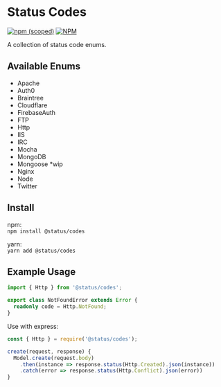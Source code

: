 # Status Codes

[![npm (scoped)](https://img.shields.io/npm/v/@status/codes.svg)](https://www.npmjs.com/package/@status/codes)
[![NPM](https://img.shields.io/npm/l/@status/codes.svg)](LICENSE)

A collection of status code enums.

## Available Enums

- Apache
- Auth0
- Braintree
- Cloudflare
- FirebaseAuth
- FTP
- Http
- IIS
- IRC
- Mocha
- MongoDB
- Mongoose \*wip
- Nginx
- Node
- Twitter

## Install

npm:  
`npm install @status/codes`

yarn:  
`yarn add @status/codes`

## Example Usage

```typescript
import { Http } from '@status/codes';

export class NotFoundError extends Error {
  readonly code = Http.NotFound;
}
```

Use with express:

```javascript
const { Http } = require('@status/codes');

create(request, response) {
  Model.create(request.body)
    .then(instance => response.status(Http.Created).json(instance))
    .catch(error => response.status(Http.Conflict).json(error))
}


```
